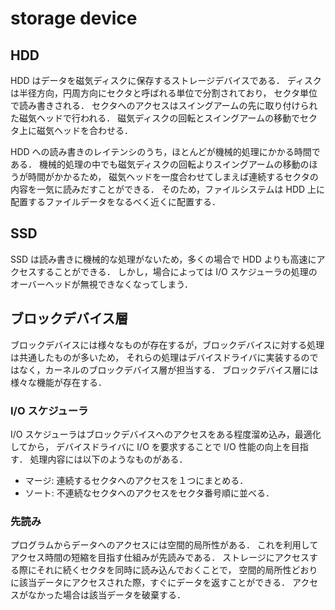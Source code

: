 # storage device

## HDD
HDD はデータを磁気ディスクに保存するストレージデバイスである．
ディスクは半径方向，円周方向にセクタと呼ばれる単位で分割されており，
セクタ単位で読み書きされる．
セクタへのアクセスはスイングアームの先に取り付けられた磁気ヘッドで行われる．
磁気ディスクの回転とスイングアームの移動でセクタ上に磁気ヘッドを合わせる．

HDD への読み書きのレイテンシのうち，ほとんどが機械的処理にかかる時間である．
機械的処理の中でも磁気ディスクの回転よりスイングアームの移動のほうが時間がかかるため，
磁気ヘッドを一度合わせてしまえば連続するセクタの内容を一気に読みだすことができる．
そのため，ファイルシステムは HDD 上に配置するファイルデータをなるべく近くに配置する．

## SSD
SSD は読み書きに機械的な処理がないため，多くの場合で HDD よりも高速にアクセスすることができる．
しかし，場合によっては I/O スケジューラの処理のオーバーヘッドが無視できなくなってしまう．

## ブロックデバイス層
ブロックデバイスには様々なものが存在するが，ブロックデバイスに対する処理は共通したものが多いため，
それらの処理はデバイスドライバに実装するのではなく，カーネルのブロックデバイス層が担当する．
ブロックデバイス層には様々な機能が存在する．

### I/O スケジューラ
I/O スケジューラはブロックデバイスへのアクセスをある程度溜め込み，最適化してから，
デバイスドライバに I/O を要求することで I/O 性能の向上を目指す．
処理内容には以下のようなものがある．

- マージ:   連続するセクタへのアクセスを１つにまとめる．
- ソート:   不連続なセクタへのアクセスをセクタ番号順に並べる．

### 先読み
プログラムからデータへのアクセスには空間的局所性がある．
これを利用してアクセス時間の短縮を目指す仕組みが先読みである．
ストレージにアクセスする際にそれに続くセクタを同時に読み込んでおくことで，
空間的局所性どおりに該当データにアクセスされた際，すぐにデータを返すことができる．
アクセスがなかった場合は該当データを破棄する．
